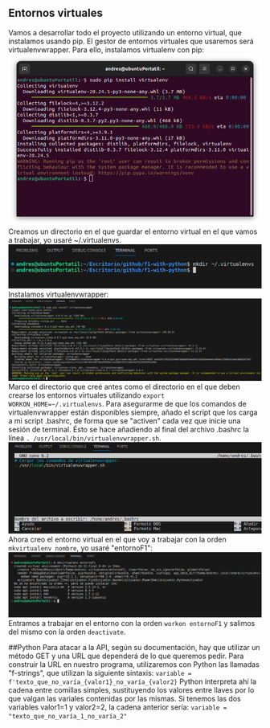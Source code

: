 ## Entornos virtuales
Vamos a desarrollar todo el proyecto utilizando un entorno virtual, que instalamos usando pip. El gestor de entornos virtuales que usaremos será virtualenvwrapper.
Para ello, instalamos virtualenv con pip:
![Captura: instalando virtualenv](./assets/Instalando%20virtualenv.png)
Creamos un directorio en el que guardar el entorno virtual en el que vamos a trabajar, yo usaré ~/.virtualenvs.
![Captura: creación del directorio para entornos virtuales](./assets/Creacion%20directorio%20entornos%20virtuales.png)
Instalamos virtualenvwrapper:
![Captura: instalando virtualenvwrapper](./assets/Instalando%20virtualenvwrapper.png)
Marco el directorio que creé antes como el directorio en el que deben crearse los entornos virtuales utilizando `export WORKON_HOME=~/.virtualenvs`.
Para asegurarme de que los comandos de virtualenvwrapper están disponibles siempre, añado el script que los carga a mi script .bashrc, de forma que se "activen" cada vez que inicie una sesión de terminal. Ésto se hace añadiendo al final del archivo .bashrc la línea `. /usr/local/bin/virtualenvwrapper.sh`.
![Captura: cargando los comandos de virtualenvwrapper cada vez que se inicie una sesión de terminal](./assets/Cargar%20virtualenvwrapper%20en%20bashrc.png)
Ahora creo el entorno virtual en el que voy a trabajar con la orden `mkvirtualenv nombre`, yo usaré "entornoF1":
![Captura: creando entorno virtual](./assets/Creando%20virtual%20env.png)
Entramos a trabajar en el entorno con la orden `workon entornoF1` y salimos del mismo con la orden `deactivate`.

##Python
Para atacar a la API, según su documentación, hay que utilizar un método GET y una URL que dependerá de lo que queremos pedir. Para construir la URL en nuestro programa, utilizaremos con Python las llamadas "f-strings", que utilizan la siguiente sintaxis:
`variable = f'texto_que_no_varía_{valor1}_no_varía_{valor2}`
Python interpreta ahí la cadena entre comillas simples, sustituyendo los valores entre llaves por lo que valgan las variales contenidas por las mismas. Si tenemos las dos variables valor1=1 y valor2=2, la cadena anterior sería:
`variable = "texto_que_no_varía_1_no_varía_2"`
